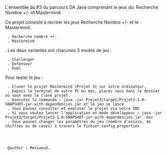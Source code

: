 L'ensemble du P3 du parcours DA Java comprenant le jeux du: Recherche Nombre +/- et Mastermind

Ce projet consiste à recréer les jeux Recherche Nombre +/- et le Mastermind.

     . Recherche nombre +/-
     . Mastermind
. Les deux variantes ont chacunes 3 modes de jeu :

     . Challenger
     . Defenseur
     . Duel
Pour tester le jeu :

     . Cloner le projet Mastermind (Projet 3) sur votre ordinateur.
     . Depuis le terminal de votre PC ou mac, placez vous dans le dossier où vous avez le cloné projet.
     . Executez la commande : java -jar Projet3/target/Projet3-1.0-SNAPSHOT-jar-with-dependencies.jar et le jeu se lance.
     . Vous pouvez consulter et executer le projet via votre IDE
     . Si vous voulez lancer l'application en mode développeur : java -jar Projet3/target/Projet3-1.0-SNAPSHOT-jar-with-dependencies.jar -dev 
     . Vous pouvez changer les paramètres du jeu (nombre d'essais, de chiffres ou de cases) à travers le fichier config.properties




     @author : Messaoud.
